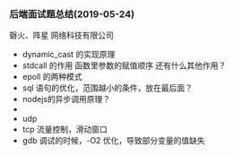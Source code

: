 ### 后端面试题总结(2019-05-24)

磬火、阵星 网络科技有限公司
* dynamic_cast 的实现原理
* stdcall 的作用
    函数里参数的赋值顺序
    还有什么其他作用？
* epoll 的两种模式
* sql 语句的优化，范围越小的条件，放在最后面？
* nodejs的异步调用原理？
*  
* udp 
* tcp 流量控制，滑动窗口
* gdb 调试的时候，-O2 优化，导致部分变量的值缺失 

